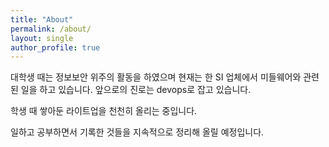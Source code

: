 ```yaml
---
title: "About"
permalink: /about/
layout: single
author_profile: true
---
```




대학생 때는 정보보안 위주의 활동을 하였으며
현재는 한 SI 업체에서 미들웨어와 관련된 일을 하고 있습니다.
앞으로의 진로는 devops로 잡고 있습니다.


학생 때 쌓아둔 라이트업을 천천히 올리는 중입니다.

일하고 공부하면서 기록한 것들을 지속적으로 정리해 올릴 예정입니다.
